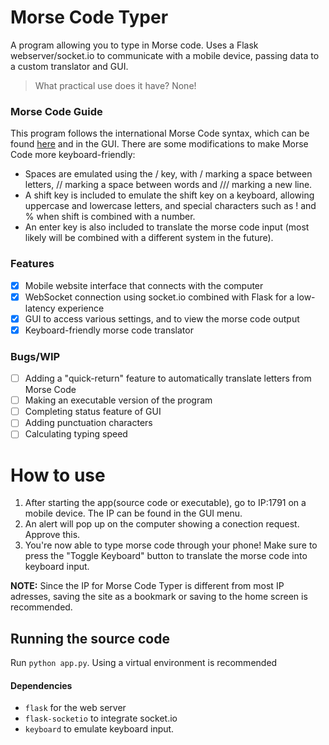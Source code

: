 # Morse Code Typer
A program allowing you to type in Morse code.
Uses a Flask webserver/socket.io to communicate with a mobile device, passing data to a custom translator and GUI.

> What practical use does it have? None!

### Morse Code Guide
This program follows the international Morse Code syntax, which can be found [here](https://upload.wikimedia.org/wikipedia/commons/thumb/b/b5/International_Morse_Code.svg/315px-International_Morse_Code.svg.png 'Wikimedia International Morse Code') and in the GUI.
There are some modifications to make Morse Code more keyboard-friendly:
- Spaces are emulated using the / key, with / marking a space between letters, // marking a space between words and /// marking a new line.
- A shift key is included to emulate the shift key on a keyboard, allowing uppercase and lowercase letters, and special characters such as ! and % when shift is combined with a number.
- An enter key is also included to translate the morse code input (most likely will be combined with a different system in the future).

### Features
- [X] Mobile website interface that connects with the computer
- [X] WebSocket connection using socket.io combined with Flask for a low-latency experience
- [X] GUI to access various settings, and to view the morse code output
- [X] Keyboard-friendly morse code translator

### Bugs/WIP
- [ ] Adding a "quick-return" feature to automatically translate letters from Morse Code
- [ ] Making an executable version of the program
- [ ] Completing status feature of GUI
- [ ] Adding punctuation characters
- [ ] Calculating typing speed

# How to use
1. After starting the app(source code or executable), go to IP:1791 on a mobile device. The IP can be found in the GUI menu.
2. An alert will pop up on the computer showing a conection request. Approve this.
3. You're now able to type morse code through your phone! Make sure to press the "Toggle Keyboard" button to translate the morse code into keyboard input. 

**NOTE:** Since the IP for Morse Code Typer is different from most IP adresses, saving the site as a bookmark or saving to the home screen is recommended.

## Running the source code
Run `python app.py`. Using a virtual environment is recommended
#### Dependencies
- `flask` for the web server
- `flask-socketio` to integrate socket.io
- `keyboard` to emulate keyboard input.
